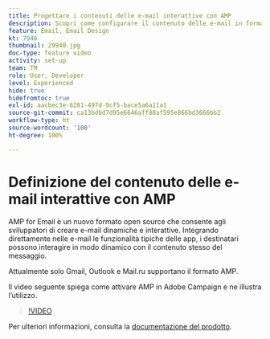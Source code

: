 ```yaml
---
title: Progettare i contenuti delle e-mail interattive con AMP
description: Scopri come configurare il contenuto delle e-mail in formato AMP.
feature: Email, Email Design
kt: 7946
thumbnail: 29940.jpg
doc-type: feature video
activity: set-up
team: TM
role: User, Developer
level: Experienced
hide: true
hidefromtoc: true
exl-id: aacbec3e-6281-497d-9cf5-bace5a6a11a1
source-git-commit: ca13bdbd7d95e6646aff88af595e866bd3666bb2
workflow-type: ht
source-wordcount: '100'
ht-degree: 100%

---
```


# Definizione del contenuto delle e-mail interattive con AMP

AMP for Email è un nuovo formato open source che consente agli sviluppatori di creare e-mail dinamiche e interattive. Integrando direttamente nelle e-mail le funzionalità tipiche delle app, i destinatari possono interagire in modo dinamico con il contenuto stesso del messaggio.

Attualmente solo Gmail, Outlook e Mail.ru supportano il formato AMP.

Il video seguente spiega come attivare AMP in Adobe Campaign e ne illustra l’utilizzo.

>[!VIDEO](https://video.tv.adobe.com/v/29940?quality=12&learn=on)

Per ulteriori informazioni, consulta la [documentazione del prodotto](https://experienceleague.adobe.com/docs/campaign-classic/using/sending-messages/sending-emails/defining-interactive-content.html?lang=it#about-amp-for-email).
